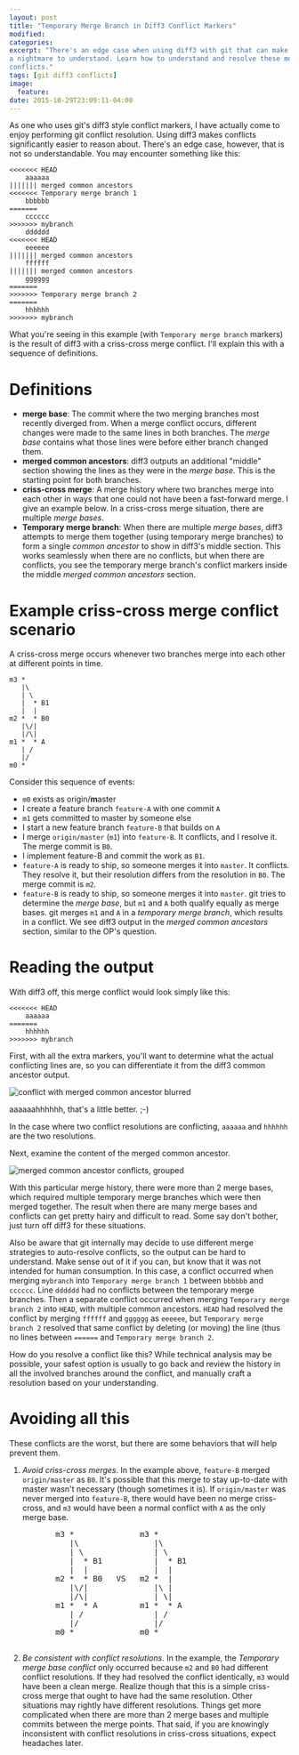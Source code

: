 ```yaml
---
layout: post
title: "Temporary Merge Branch in Diff3 Conflict Markers"
modified:
categories:
excerpt: "There's an edge case when using diff3 with git that can make conflicts
a nightmare to understand. Learn how to understand and resolve these most dreaded
conflicts."
tags: [git diff3 conflicts]
image:
  feature:
date: 2015-10-29T23:09:11-04:00
---
```


As one who uses git's diff3 style conflict markers, I have actually come to enjoy
performing git conflict resolution. Using diff3 makes conflicts significantly easier
to reason about. There's an edge case, however, that is not so understandable. You
may encounter something like this:

    <<<<<<< HEAD
        aaaaaa
    ||||||| merged common ancestors
    <<<<<<< Temporary merge branch 1
        bbbbbb
    =======
        cccccc
    >>>>>>> mybranch
        dddddd
    <<<<<<< HEAD
        eeeeee
    ||||||| merged common ancestors
        ffffff
    ||||||| merged common ancestors
        gggggg
    =======
    >>>>>>> Temporary merge branch 2
    =======
        hhhhhh
    >>>>>>> mybranch

What you're seeing in this example (with `Temporary merge branch` markers) is the
result of diff3 with a criss-cross merge conflict. I'll explain this with a sequence
of definitions.

# Definitions

* **merge base**: The commit where the two merging branches most recently diverged
  from. When a merge conflict occurs, different changes were made to the same lines
  in both branches. The *merge base* contains what those lines were before either
  branch changed them.
* **merged common ancestors**: diff3 outputs an additional "middle" section showing
  the lines as they were in the *merge base*. This is the starting point for both
  branches.
* **criss-cross merge**: A merge history where two branches merge into each other in
  ways that one could not have been a fast-forward merge. I give an example below. In
  a criss-cross merge situation, there are multiple *merge bases*.
* **Temporary merge branch**: When there are multiple *merge bases*, diff3 attempts
  to merge them together (using temporary merge branches) to form a single *common
  ancestor* to show in diff3's middle section. This works seamlessly when there are
  no conflicts, but when there are conflicts, you see the temporary merge branch's
  conflict markers inside the middle *merged common ancestors* section.

# Example criss-cross merge conflict scenario

A criss-cross merge occurs whenever two branches merge into each other at different
points in time.

    m3 *
       |\
       | \
       |  * B1
       |  |
    m2 *  * B0
       |\/|
       |/\|
    m1 *  * A
       | /
       |/
    m0 *

Consider this sequence of events:

* `m0` exists as origin/**m**aster
* I create a feature branch `feature-A` with one commit `A`
* `m1` gets committed to master by someone else
* I start a new feature branch `feature-B` that builds on `A`
* I merge `origin/master` (`m1`) into `feature-B`. It conflicts, and I resolve it.
  The merge commit is `B0`.
* I implement feature-B and commit the work as `B1`.
* `feature-A` is ready to ship, so someone merges it into `master`. It conflicts.
  They resolve it, but their resolution differs from the resolution in `B0`. The
  merge commit is `m2`.
* `feature-B` is ready to ship, so someone merges it into `master`. git tries to
  determine the *merge base*, but `m1` and `A` both qualify equally as merge bases.
  git merges `m1` and `A` in a *temporary merge branch*, which results in a conflict.
  We see diff3 output in the *merged common ancestors* section, similar to the OP's
  question.

# Reading the output

With diff3 off, this merge conflict would look simply like this:

    <<<<<<< HEAD
        aaaaaa
    =======
        hhhhhh
    >>>>>>> mybranch

First, with all the extra markers, you'll want to determine what the actual
conflicting lines are, so you can differentiate it from the diff3 common ancestor
output.

![conflict with merged common ancestor blurred][1]

aaaaaahhhhhh, that's a little better. ;-)

In the case where two conflict resolutions are conflicting, `aaaaaa` and `hhhhhh` are
the two resolutions.

Next, examine the content of the merged common ancestor.

![merged common ancestor conflicts, grouped][2]

With this particular merge history, there were more than 2 merge bases, which
required multiple temporary merge branches which were then merged together. The
result when there are many merge bases and conflicts can get pretty hairy and
difficult to read. Some say don't bother, just turn off diff3 for these situations.

Also be aware that git internally may decide to use different merge strategies to
auto-resolve conflicts, so the output can be hard to understand. Make sense out of it
if you can, but know that it was not intended for human consumption. In this case, a
conflict occurred when merging `mybranch` into `Temporary merge branch 1` between
`bbbbbb` and `cccccc`. Line `dddddd` had no conflicts between the temporary merge
branches. Then a separate conflict occurred when merging `Temporary merge branch 2`
into `HEAD`, with multiple common ancestors. `HEAD` had resolved the conflict by
merging `ffffff` and `gggggg` as `eeeeee`, but `Temporary merge branch 2` resolved
that same conflict by deleting (or moving) the line (thus no lines between `======`
and `Temporary merge branch 2`.

  [1]: http://i.stack.imgur.com/56OpC.png
  [2]: http://i.stack.imgur.com/xTKq4.png

How do you resolve a conflict like this? While technical analysis may be possible,
your safest option is usually to go back and review the history in all the involved
branches around the conflict, and manually craft a resolution based on your
understanding.

# Avoiding all this

These conflicts are the worst, but there are some behaviors that will help prevent
them.

1. *Avoid criss-cross merges*. In the example above, `feature-B` merged
   `origin/master` as `B0`. It's possible that this merge to stay up-to-date with
   master wasn't necessary (though sometimes it is). If `origin/master` was never
   merged into `feature-B`, there would have been no merge criss-cross, and `m3`
   would have been a normal conflict with `A` as the only merge base.

    <pre>
          m3 *              m3 *
             |\                |\
             | \               | \
             |  * B1           |  * B1
             |  |              |  |
          m2 *  * B0   VS   m2 *  |
             |\/|              |\ |
             |/\|              | \|
          m1 *  * A         m1 *  * A
             | /               | /
             |/                |/
          m0 *              m0 *
    </pre>

2. *Be consistent with conflict resolutions*. In the example, the *Temporary merge
   base conflict* only occurred because `m2` and `B0` had different conflict
   resolutions. If they had resolved the conflict identically, `m3` would have been a
   clean merge. Realize though that this is a simple criss-cross merge that ought to
   have had the same resolution. Other situations may rightly have different
   resolutions. Things get more complicated when there are more than 2 merge bases
   and multiple commits between the merge points. That said, if you are knowingly
   inconsistent with conflict resolutions in criss-cross situations, expect headaches
   later.
